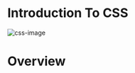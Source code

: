 # Introduction To CSS

![css-image](https://www.tutorialrepublic.com/lib/images/css-illustration.png)

# Overview
